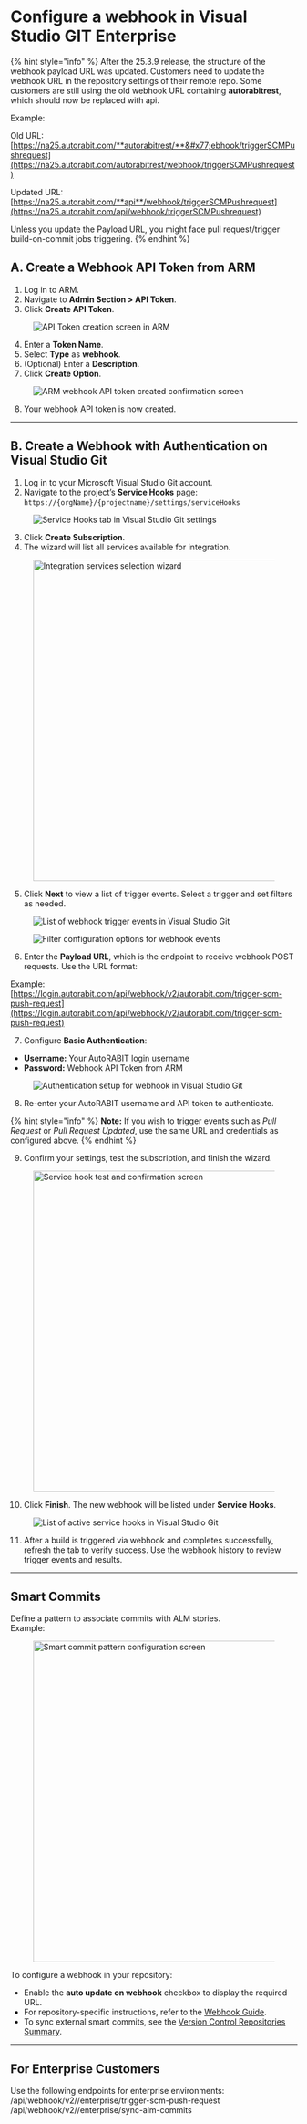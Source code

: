 # Configure a webhook in Visual Studio GIT Enterprise

{% hint style="info" %}
After the 25.3.9 release, the structure of the webhook payload URL was updated. Customers need to update the webhook URL in the repository settings of their remote repo. Some customers are still using the old webhook URL containing **autorabitrest**, which should now be replaced with api.

Example:

Old URL: [https://na25.autorabit.com/**autorabitrest/**&#x77;ebhook/triggerSCMPushrequest](https://na25.autorabit.com/autorabitrest/webhook/triggerSCMPushrequest)

Updated URL: [https://na25.autorabit.com/**api**/webhook/triggerSCMPushrequest](https://na25.autorabit.com/api/webhook/triggerSCMPushrequest)

Unless you update the Payload URL, you might face pull request/trigger build-on-commit jobs triggering.
{% endhint %}

## A. Create a Webhook API Token from ARM

1. Log in to ARM.
2. Navigate to **Admin Section > API Token**.
3. Click **Create API Token**.

<figure><img src="../../../../.gitbook/assets/image (1000).png" alt="API Token creation screen in ARM"><figcaption></figcaption></figure>

4. Enter a **Token Name**.
5. Select **Type** as **webhook**.
6. (Optional) Enter a **Description**.
7. Click **Create Option**.

<figure><img src="../../../../.gitbook/assets/image (1001).png" alt="ARM webhook API token created confirmation screen"><figcaption></figcaption></figure>

8. Your webhook API token is now created.

***

## B. Create a Webhook with Authentication on Visual Studio Git

1. Log in to your Microsoft Visual Studio Git account.
2. Navigate to the project’s **Service Hooks** page:\
   `https://{orgName}/{projectname}/settings/serviceHooks`

<figure><img src="../../../../.gitbook/assets/image (1002).png" alt="Service Hooks tab in Visual Studio Git settings"><figcaption></figcaption></figure>

3. Click **Create Subscription**.
4. The wizard will list all services available for integration.

<figure><img src="../../../../.gitbook/assets/image (1003).png" alt="Integration services selection wizard" width="563"><figcaption></figcaption></figure>

5. Click **Next** to view a list of trigger events. Select a trigger and set filters as needed.

<figure><img src="../../../../.gitbook/assets/image (1004).png" alt="List of webhook trigger events in Visual Studio Git"><figcaption></figcaption></figure>

<figure><img src="../../../../.gitbook/assets/image (1005).png" alt="Filter configuration options for webhook events"><figcaption></figcaption></figure>

6. Enter the **Payload URL**, which is the endpoint to receive webhook POST requests. Use the URL format:

Example:\
[https://login.autorabit.com/api/webhook/v2/autorabit.com/trigger-scm-push-request](https://login.autorabit.com/api/webhook/v2/autorabit.com/trigger-scm-push-request)

7. Configure **Basic Authentication**:

* **Username:** Your AutoRABIT login username
* **Password:** Webhook API Token from ARM

<figure><img src="../../../../.gitbook/assets/image (1006).png" alt="Authentication setup for webhook in Visual Studio Git"><figcaption></figcaption></figure>

8. Re-enter your AutoRABIT username and API token to authenticate.

{% hint style="info" %}
**Note:** If you wish to trigger events such as _Pull Request_ or _Pull Request Updated_, use the same URL and credentials as configured above.
{% endhint %}

9. Confirm your settings, test the subscription, and finish the wizard.

<figure><img src="../../../../.gitbook/assets/image (1007).png" alt="Service hook test and confirmation screen" width="563"><figcaption></figcaption></figure>

10. Click **Finish**. The new webhook will be listed under **Service Hooks**.

<figure><img src="../../../../.gitbook/assets/image (1008).png" alt="List of active service hooks in Visual Studio Git"><figcaption></figcaption></figure>

11. After a build is triggered via webhook and completes successfully, refresh the tab to verify success. Use the webhook history to review trigger events and results.

***

## Smart Commits

Define a pattern to associate commits with ALM stories.\
Example:

<figure><img src="../../../../.gitbook/assets/image (1009).png" alt="Smart commit pattern configuration screen" width="563"><figcaption></figcaption></figure>

To configure a webhook in your repository:

* Enable the **auto update on webhook** checkbox to display the required URL.
* For repository-specific instructions, refer to the [Webhook Guide](file://product-guides/arm/arm-features/webhooks).
* To sync external smart commits, see the [Version Control Repositories Summary](file://product-guides/arm/arm-features/version-control/introduction-to-version-control/version-control-repositories-summary).

***

## For Enterprise Customers

Use the following endpoints for enterprise environments: /api/webhook/v2//enterprise/trigger-scm-push-request /api/webhook/v2//enterprise/sync-alm-commits

